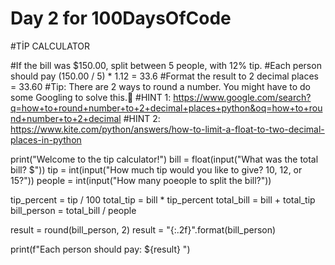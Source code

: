 #  Day 2 for 100DaysOfCode

#TİP CALCULATOR

#If the bill was $150.00, split between 5 people, with 12% tip. 
#Each person should pay (150.00 / 5) * 1.12 = 33.6
#Format the result to 2 decimal places = 33.60
#Tip: There are 2 ways to round a number. You might have to do some Googling to solve this.💪
#HINT 1:  https://www.google.com/search?q=how+to+round+number+to+2+decimal+places+python&oq=how+to+round+number+to+2+decimal
#HINT 2: https://www.kite.com/python/answers/how-to-limit-a-float-to-two-decimal-places-in-python

print("Welcome to the tip calculator!")
bill = float(input("What was the total bill? $"))
tip = int(input("How much tip would you like to give? 10, 12, or 15?"))
people = int(input("How many poeople to split the bill?"))

tip_percent = tip / 100 
total_tip = bill * tip_percent
total_bill = bill + total_tip 
bill_person = total_bill / people

result = round(bill_person, 2)
result = "{:.2f}".format(bill_person)

print(f"Each person should pay: ${result} ")
